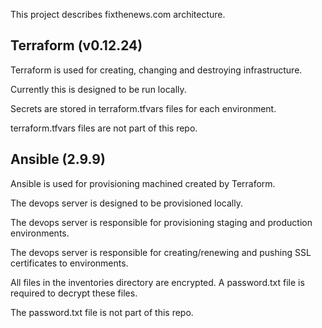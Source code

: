 This project describes fixthenews.com architecture. 

## Terraform (v0.12.24)
Terraform is used for creating, changing and destroying infrastructure.

Currently this is designed to be run locally.

Secrets are stored in terraform.tfvars files for each environment.

terraform.tfvars files are not part of this repo.

## Ansible (2.9.9)
Ansible is used for provisioning machined created by Terraform.

The devops server is designed to be provisioned locally. 

The devops server is responsible for provisioning staging and production environments. 

The devops server is responsible for creating/renewing and pushing SSL certificates to environments.

All files in the inventories directory are encrypted. A password.txt file is required to decrypt these files. 

The password.txt file is not part of this repo.
